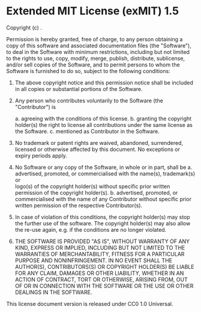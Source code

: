 # Extended MIT License (exMIT) 1.5

Copyright (c) <YEAR> <COPYRIGHT HOLDER>.

Permission is hereby granted, free of charge, to any person obtaining a copy of this 
software and associated documentation files (the "Software"), to deal in the Software with 
minimum restrictions, including but not limited to the rights to use, copy, modify, 
merge, publish, distribute, sublicense, and/or sell copies of the Software, and to permit 
persons to whom the Software is furnished to do so, subject to the following conditions:

1. The above copyright notice and this permission notice shall be included in all copies or 
substantial portions of the Software.

2. Any person who contributes voluntarily to the Software (the "Contributor") is
	
	a. agreeing with the conditions of this license.
	b. granting the copyright holder(s) the right to license all contributions under 
	   the same license as the Software.
	c. mentioned as Contributor in the Software.

3. No trademark or patent rights are waived, abandoned, surrendered, licensed or otherwise 
affected by this document. No exceptions or expiry periods apply.

4. No Software or any copy of the Software, in whole or in part, shall be
	a. advertised, promoted, or commercialised with the name(s), trademark(s) or 	
	   logo(s) of the copyright holder(s) without specific prior written permission of 
	   the copyright holder(s).
	b. advertised, promoted, or commercialised with the name of any Contributor 
	   without specific prior written permission of the respective Contributor(s).

5. In case of violation of this conditions, the copyright holder(s) may stop the further use 
of the software. The copyright holder(s) may also allow the re-use again, e.g. if the 
conditions are no longer violated.

6. THE SOFTWARE IS PROVIDED "AS IS", WITHOUT WARRANTY OF ANY KIND, EXPRESS OR IMPLIED, 
INCLUDING BUT NOT LIMITED TO THE WARRANTIES OF MERCHANTABILITY, FITNESS FOR A PARTICULAR 
PURPOSE AND NONINFRINGEMENT. IN NO EVENT SHALL THE AUTHOR(S), CONTRIBUTORS(S) OR COPYRIGHT 
HOLDER(S) BE LIABLE FOR ANY CLAIM, DAMAGES OR OTHER LIABILITY, WHETHER IN AN ACTION OF 
CONTRACT, TORT OR OTHERWISE, ARISING FROM, OUT OF OR IN CONNECTION WITH THE SOFTWARE OR THE 
USE OR OTHER DEALINGS IN THE SOFTWARE.


This license document version is released under CC0 1.0 Universal.
